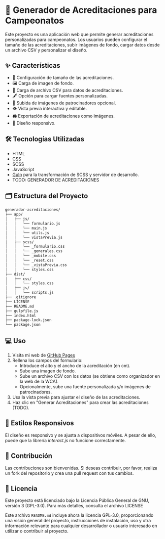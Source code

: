 # 🏅 Generador de Acreditaciones para Campeonatos

Este proyecto es una aplicación web que permite generar acreditaciones personalizadas para campeonatos. Los usuarios pueden configurar el tamaño de las acreditaciones, subir imágenes de fondo, cargar datos desde un archivo CSV y personalizar el diseño.

## ✨ Características

- 📏 Configuración de tamaño de las acreditaciones.
- 🖼️ Carga de imagen de fondo.
- 📂 Carga de archivo CSV para datos de acreditaciones.
- 🖋️ Opción para cargar fuentes personalizadas.
- 🤝 Subida de imágenes de patrocinadores opcional.
- 👁️ Vista previa interactiva y editable.
- 🖨️ Exportación de acreditaciones como imágenes.
- 📱 Diseño responsivo.

## 🛠️ Tecnologías Utilizadas

- HTML
- CSS
- SCSS
- JavaScript
- [Gulp](https://gulpjs.com/) para la transformación de SCSS y servidor de desarrollo.
- TODO: GENERADOR DE ACREDITACIONES

## 🗂️ Estructura del Proyecto

```txt
generador-acreditaciones/
├── app/
│   ├── js/
│   │   └── formulario.js
│   │   └── main.js
│   │   └── utils.js
│   │   └── vistaPrevia.js
|   ├── scss/
│   │   └── _formulario.css
│   │   └── _generales.css
│   │   └── _mobile.css
│   │   └── _reset.css
│   │   └── _vistaPrevia.css
│   │   └── styles.css
├── dist/
|   ├── css/
│   │   └── styles.css
│   ├── js/
│   │   └── scripts.js
├── .gitignore
├── LICENSE
├── README.md
├── gulpfile.js
├── index.html
├── package-lock.json
└── package.json
```

## 💻 Uso

1. Visita mi web de [GitHub Pages](https://manurubik.github.io/accreditation-generator)
2. Rellena los campos del formulario:
   - Introduce el alto y el ancho de la acreditación (en cm).
   - Sube una imagen de fondo.
   - Sube un archivo CSV con los datos (se obtiene como organizador en la web de la WCA).
   - Opcionalmente, sube una fuente personalizada y/o imágenes de patrocinadores.
3. Usa la vista previa para ajustar el diseño de las acreditaciones.
4. Haz clic en "Generar Acreditaciones" para crear las acreditaciones (TODO).

## 📱 Estilos Responsivos

El diseño es responsivo y se ajusta a dispositivos móviles. A pesar de ello, puede que la librería _interact.js_ no funcione correctamente.

## 🤝 Contribución

Las contribuciones son bienvenidas. Si deseas contribuir, por favor, realiza un fork del repositorio y crea una pull request con tus cambios.

## 📜 Licencia

Este proyecto está licenciado bajo la Licencia Pública General de GNU, versión 3 (GPL-3.0). Para más detalles, consulta el archivo LICENSE

Este archivo `README.md` incluye ahora la licencia GPL-3.0, proporcionando una visión general del proyecto, instrucciones de instalación, uso y otra información relevante para cualquier desarrollador o usuario interesado en utilizar o contribuir al proyecto.
